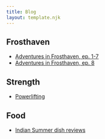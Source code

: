 ```yaml
---
title: Blog
layout: template.njk
---
```


## Frosthaven

- [Adventures in Frosthaven, ep. 1-7](/blog/frosthaven-recap)
- [Adventures in Frosthaven, ep. 8](/blog/frosthaven-8)


## Strength

- [Powerlifting](/blog/powerlifting)

## Food

- [Indian Summer dish reviews](/blog/indian-summer) 
